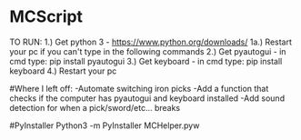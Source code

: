 # MCScript

TO RUN:
1.) Get python 3 - https://www.python.org/downloads/
1a.) Restart your pc if you can't type in the following commands
2.) Get pyautogui - in cmd type: pip install pyautogui
3.) Get keyboard - in cmd type: pip install keyboard
4.) Restart your pc

#Where I left off:
-Automate switching iron picks
-Add a function that checks if the computer has pyautogui and keyboard installed
-Add sound detection for when a pick/sword/etc... breaks

#PyInstaller
Python3 -m PyInstaller MCHelper.pyw
